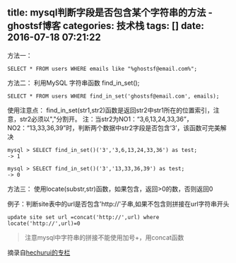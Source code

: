 title: mysql判断字段是否包含某个字符串的方法 - ghostsf博客
categories: 技术栈
tags: []
date: 2016-07-18 07:21:22
---
方法一：

    SELECT * FROM users WHERE emails like "%ghostsf@email.com%";


方法二：
利用MySQL 字符串函数 find_in_set();

    SELECT * FROM users WHERE find_in_set('ghostsf@email.com', emails);

使用注意点：
find_in_set(str1,str2)函数是返回str2中str1所在的位置索引，注意，str2必须以","分割开。
注：当str2为NO1：“3,6,13,24,33,36”，NO2：“13,33,36,39”时，判断两个数据中str2字段是否包含‘3’，该函数可完美解决

    mysql > SELECT find_in_set()('3','3,6,13,24,33,36') as test;
    -> 1
    
    mysql > SELECT find_in_set()('3','13,33,36,39') as test;
    -> 0

方法三：
使用locate(substr,str)函数，如果包含，返回>0的数，否则返回0 

例子：判断site表中的url是否包含'http://'子串,如果不包含则拼接在url字符串开头

    update site set url =concat('http://',url) where locate('http://',url)=0 

> 注意mysql中字符串的拼接不能使用加号+，用concat函数


<!--more-->


摘录自[hechurui的专栏][1]


  [1]: http://blog.csdn.net/hechurui/article/details/49278493
